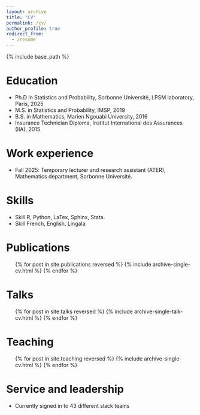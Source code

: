 ```yaml
---
layout: archive
title: "CV"
permalink: /cv/
author_profile: true
redirect_from:
  - /resume
---
```


{% include base_path %}

Education
======
* Ph.D in Statistics and Probability, Sorbonne Université, LPSM laboratory, Paris, 2025
* M.S. in Statistics and Probability, IMSP, 2019
* B.S. in Mathematics, Marien Ngouabi
University, 2016
* Insurance Technician Diploma, Institut International des Assurances (IIA), 2015

Work experience
======

* Fall 2025: Temporary lecturer and research assistant (ATER), Mathematics department, Sorbonne
Université.
  
  
Skills
======
* Skill R, Python,  LaTex, Sphinx, Stata.
* Skill French, English, Lingala.

Publications
======
  <ul>{% for post in site.publications reversed %}
    {% include archive-single-cv.html %}
  {% endfor %}</ul>
  
Talks
======
  <ul>{% for post in site.talks reversed %}
    {% include archive-single-talk-cv.html  %}
  {% endfor %}</ul>
  
Teaching
======
  <ul>{% for post in site.teaching reversed %}
    {% include archive-single-cv.html %}
  {% endfor %}</ul>
  
Service and leadership
======
* Currently signed in to 43 different slack teams
